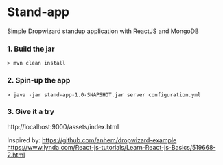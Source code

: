 Stand-app
=========

Simple Dropwizard standup application with ReactJS and MongoDB


### 1. Build the jar

```
> mvn clean install
```

### 2. Spin-up the app

```
> java -jar stand-app-1.0-SNAPSHOT.jar server configuration.yml
```

### 3. Give it a try

http://localhost:9000/assets/index.html



Inspired by:
https://github.com/anhem/dropwizard-example
https://www.lynda.com/React-js-tutorials/Learn-React-js-Basics/519668-2.html
